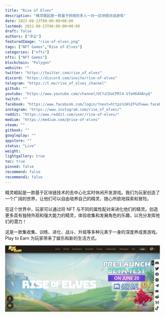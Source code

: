 ```yaml
---
title: "Rise of Elves"
description: "精灵崛起是一款基于网络的多人一对一区块链对战游戏"
date: 2022-08-23T00:00:00+08:00
lastmod: 2022-08-23T00:00:00+08:00
draft: false
authors: ["浮尘"]
featuredImage: "rise-of-elves.png"
tags: ["NFT Games","Rise of Elves"]
categories: ["nfts"]
nfts: ["NFT Games"]
blockchain: "Polygon"
website: ""
twitter: "https://twitter.com/rise_of_elves"
discord: "https://discord.com/invite/rise-of-elves"
telegram: "https://t.me/rise_of_elves_channel"
github: ""
youtube: "https://www.youtube.com/channel/UCYzCDaCPRl4-STeH64HAnyQ"
twitch: ""
facebook: "https://www.facebook.com/login/?next=https%3A%2F%2Fwww.facebook.com%2Friseofelves"
instagram: "https://www.instagram.com/rise_of_elves/"
reddit: "https://www.reddit.com/user/rise-of-elves/"
medium: "https://medium.com/@rise-of-elves"
steam: ""
gitbook: ""
googleplay: ""
appstore: ""
status: "Live"
weight: 
lightgallery: true
toc: true
pinned: false
recommend: false
recommend1: false
---
```

精灵崛起是一款基于区块链技术的去中心化实时休闲开发游戏。我们为玩家创造了一个广阔的世界，让他们可以自由培养自己的精灵，随心所欲地探索和冒险。

在这个世界中，玩家可以通过将 NFT 与不同的属性配对来进化他们的精灵。创造更多具有独特外观和强大能力的精灵，体验收集和发展角色的乐趣，以充分发挥他们的潜力！

这是一款集收集、训练、进化、战斗、升级等多种元素于一身的深度养成类游戏。Play to Earn 为玩家带来了娱乐和新的生活方式。

![13543535354](13543535354.png)